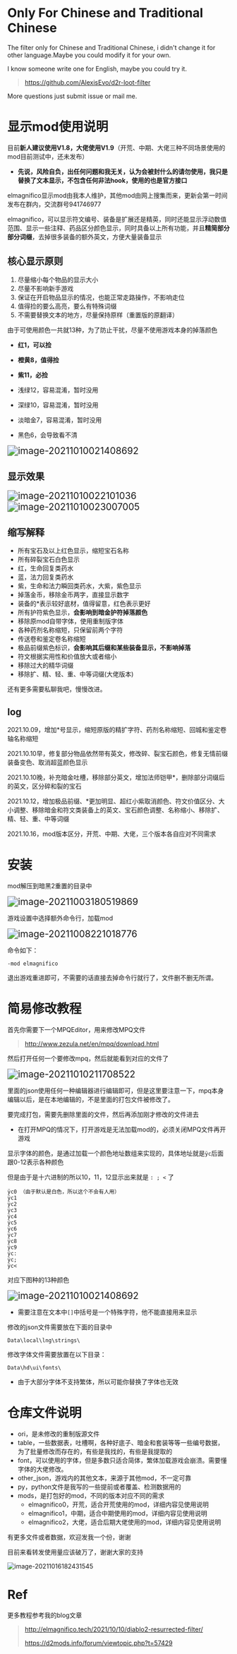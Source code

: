 # Only For Chinese and Traditional Chinese

The filter only for Chinese and Traditional Chinese, i didn't change it for other language.Maybe you could modify it for your own.



I know someone write one for English, maybe you could try it.

> https://github.com/AlexisEvo/d2r-loot-filter

More questions just submit issue or mail me.



# 显示mod使用说明

目前**新人建议使用V1.8，大佬使用V1.9**（开荒、中期、大佬三种不同场景使用的mod目前测试中，还未发布）



- **先说，风险自负，出任何问题和我无关，认为会被封什么的请勿使用，我只是替换了文本显示，不包含任何非法hook，使用的也是官方接口**

  


elmagnifico显示mod由我本人维护，其他mod由网上搜集而来，更新会第一时间发布在群内，交流群号941746977



elmagnifico，可以显示符文编号、装备是扩展还是精英，同时还能显示浮动数值范围、显示一些注释、药品区分颜色显示，同时具备以上所有功能，并且**精简部分部分词缀**，去掉很多装备的额外英文，方便大量装备显示



## 核心显示原则

1. 尽量缩小每个物品的显示大小
2. 尽量不影响新手游戏
3. 保证在开启物品显示的情况，也能正常走路操作，不影响走位
4. 值得捡的要么高亮，要么有特殊词缀
5. 不需要替换文本的地方，尽量保持原样（重置版的原翻译）



由于可使用颜色一共就13种，为了防止干扰，尽量不使用游戏本身的掉落颜色

- **红1，可以捡**

- **橙黄8，值得捡**
- **紫11，必捡**
- 浅绿12，容易混淆，暂时没用
- 深绿10，容易混淆，暂时没用
- 淡暗金7，容易混淆，暂时没用
- 黑色6，会导致看不清

<img src=".\显示mod使用说明.assets\image-20211010021408692.png" alt="image-20211010021408692" style="zoom:150%;" />



## 显示效果

<img src=".\显示mod使用说明.assets\image-20211010022101036.png" alt="image-20211010022101036" style="zoom:150%;" />

<img src=".\显示mod使用说明.assets\image-20211010023007005.png" alt="image-20211010023007005" style="zoom:150%;" />



## 缩写解释

- 所有宝石及以上红色显示，缩短宝石名称
- 所有碎裂宝石白色显示
- 红，生命回复类药水
- 蓝，法力回复类药水
- 紫，生命和法力瞬回类药水，大紫，紫色显示
- 掉落金币，移除金币两字，直接显示数字
- 装备的*表示较好底材，值得留意，红色表示更好
- 所有护符紫色显示，**会影响到暗金护符掉落颜色**
- 移除原mod自带字体，使用重制版字体
- 各种药剂名称缩短，只保留前两个字符
- 传送卷和鉴定卷名称缩短
- 极品前缀紫色标识，**会影响其后缀和某些装备显示，不影响掉落**
- 符文根据实用性和价值放大或者缩小
- 移除过大的精华词缀
- 移除扩、精、轻、重、中等词缀(大佬版本)

还有更多需要私聊我吧，慢慢改进。



## log

2021.10.09，增加*号显示，缩短原版的精扩字符、药剂名称缩短、回城和鉴定卷轴名称缩短

2021.10.10早，修复部分物品依然带有英文，修改碎、裂宝石颜色，修复无情前缀装备变色、取消超蓝颜色显示

2021.10.10晚，补充暗金吐槽，移除部分英文，增加法师铠甲*，删除部分词缀后的英文，区分碎和裂的宝石

2021.10.12，增加极品前缀、*更加明显、超红小紫取消颜色、符文价值区分、大小调整、移除暗金和符文类装备上的英文、宝石颜色调整、名称缩小、移除扩、精、轻、重、中等词缀

2021.10.16，mod版本区分，开荒、中期、大佬，三个版本各自应对不同需求



# 安装

mod解压到暗黑2重置的目录中

<img src=".\显示mod使用说明.assets\image-20211003180519869.png" alt="image-20211003180519869" style="zoom:150%;" />

游戏设置中选择额外命令行，加载mod

<img src=".\显示mod使用说明.assets\image-20211008221018776.png" alt="image-20211008221018776" style="zoom:150%;" />



命令如下：

```
-mod elmagnifico
```



退出游戏重进即可，不需要的话直接去掉命令行就行了，文件删不删无所谓。



# 简易修改教程

首先你需要下一个MPQEditor，用来修改MPQ文件

> http://www.zezula.net/en/mpq/download.html

然后打开任何一个要修改mpq，然后就能看到对应的文件了

<img src="显示mod使用说明.assets/image-20211010211708522.png" alt="image-20211010211708522" style="zoom:150%;" />

里面的json使用任何一种编辑器进行编辑即可，但是这里要注意一下，mpq本身编辑以后，是在本地编辑的，不是里面的打包文件被修改了。

要完成打包，需要先删除里面的文件，然后再添加刚才修改的文件进去

- 在打开MPQ的情况下，打开游戏是无法加载mod的，必须关闭MPQ文件再开游戏



显示字体的颜色，是通过加载一个颜色地址数组来实现的，具体地址就是`ÿc`后面跟0-12表示各种颜色

但是由于是十六进制的所以10，11，12显示出来就是 `: ; <` 了

```
ÿc0 （由于默认是白色，所以这个不会有人用）
ÿc1
ÿc2
ÿc3
ÿc4
ÿc5
ÿc6
ÿc7
ÿc8
ÿc9
ÿc:
ÿc;
ÿc<
```

对应下图种的13种颜色

<img src=".\显示mod使用说明.assets\image-20211010021408692.png" alt="image-20211010021408692" style="zoom:150%;" />

- 需要注意在文本中`[]`中括号是一个特殊字符，他不能直接用来显示



修改的json文件需要放在下面的目录中

```
Data\local\lng\strings\
```



修改字体文件需要放置在以下目录：

```
Data\hd\ui\fonts\
```

- 由于大部分字体不支持繁体，所以可能你替换了字体也无效



# 仓库文件说明

- ori，是未修改的重制版源文件
- table，一些数据表，吐槽啊，各种好底子、暗金和套装等等一些编号数据，为了批量修改而存在的，有些是我找的，有些是我提取的
- font，可以使用的字体，但是多数只适合简体，繁体加载游戏会崩溃。需要懂字体的大佬修改。
- other_json，游戏内的其他文本，来源于其他mod，不一定可靠
- py，python文件是我写的一些提前或者覆盖、检测数据用的
- mods，是打包好的mod，不同的版本对应不同的需求
  - elmagnifico0，开荒，适合开荒使用的mod，详细内容见使用说明
  - elmagnifico1，中期，适合中期使用的mod，详细内容见使用说明
  - elmagnifico2，大佬，适合后期大佬使用的mod，详细内容见使用说明

有更多文件或者数据，欢迎发我一个份，谢谢



目前来看转发使用量应该破万了，谢谢大家的支持

![image-20211016182431545](https://i.loli.net/2021/10/16/rJ1fegylonHTFdR.png)



# Ref

更多教程参考我的blog文章 

> http://elmagnifico.tech/2021/10/10/diablo2-resurrected-filter/
>
> https://d2mods.info/forum/viewtopic.php?t=57429
